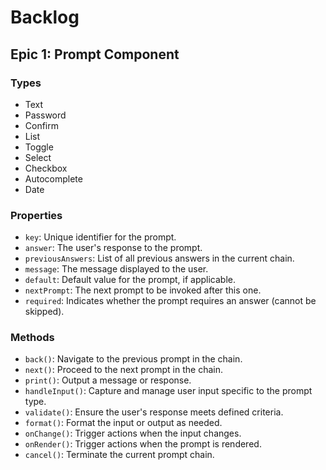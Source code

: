 # Backlog

## Epic 1: Prompt Component

### Types
- Text
- Password
- Confirm
- List
- Toggle
- Select
- Checkbox
- Autocomplete
- Date

### Properties
- `key`: Unique identifier for the prompt.
- `answer`: The user's response to the prompt.
- `previousAnswers`: List of all previous answers in the current chain.
- `message`: The message displayed to the user.
- `default`: Default value for the prompt, if applicable.
- `nextPrompt`: The next prompt to be invoked after this one.
- `required`: Indicates whether the prompt requires an answer (cannot be skipped).

### Methods
- `back()`: Navigate to the previous prompt in the chain.
- `next()`: Proceed to the next prompt in the chain.
- `print()`: Output a message or response.
- `handleInput()`: Capture and manage user input specific to the prompt type.
- `validate()`: Ensure the user's response meets defined criteria.
- `format()`: Format the input or output as needed.
- `onChange()`: Trigger actions when the input changes.
- `onRender()`: Trigger actions when the prompt is rendered.
- `cancel()`: Terminate the current prompt chain.